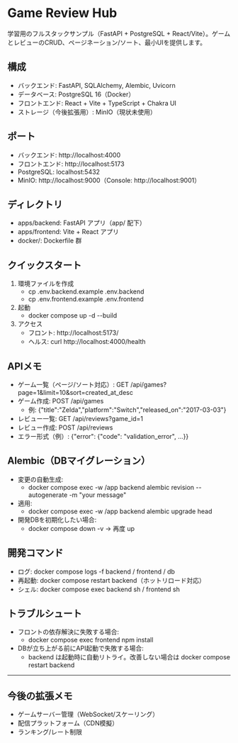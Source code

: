 # Game Review Hub

学習用のフルスタックサンプル（FastAPI + PostgreSQL + React/Vite）。ゲームとレビューのCRUD、ページネーション/ソート、最小UIを提供します。

## 構成
- バックエンド: FastAPI, SQLAlchemy, Alembic, Uvicorn
- データベース: PostgreSQL 16（Docker）
- フロントエンド: React + Vite + TypeScript + Chakra UI
- ストレージ（今後拡張用）: MinIO（現状未使用）

## ポート
- バックエンド: http://localhost:4000
- フロントエンド: http://localhost:5173
- PostgreSQL: localhost:5432
- MinIO: http://localhost:9000（Console: http://localhost:9001）

## ディレクトリ
- apps/backend: FastAPI アプリ（app/ 配下）
- apps/frontend: Vite + React アプリ
- docker/: Dockerfile 群

## クイックスタート
1. 環境ファイルを作成
   - cp .env.backend.example .env.backend
   - cp .env.frontend.example .env.frontend
2. 起動
   - docker compose up -d --build
3. アクセス
   - フロント: http://localhost:5173/
   - ヘルス: curl http://localhost:4000/health

## APIメモ
- ゲーム一覧（ページ/ソート対応）: GET /api/games?page=1&limit=10&sort=created_at_desc
- ゲーム作成: POST /api/games
  - 例: {"title":"Zelda","platform":"Switch","released_on":"2017-03-03"}
- レビュー一覧: GET /api/reviews?game_id=1
- レビュー作成: POST /api/reviews
- エラー形式（例）: {"error": {"code": "validation_error", ...}}

## Alembic（DBマイグレーション）
- 変更の自動生成:
  - docker compose exec -w /app backend alembic revision --autogenerate -m "your message"
- 適用:
  - docker compose exec -w /app backend alembic upgrade head
- 開発DBを初期化したい場合:
  - docker compose down -v → 再度 up

## 開発コマンド
- ログ: docker compose logs -f backend / frontend / db
- 再起動: docker compose restart backend（ホットリロード対応）
- シェル: docker compose exec backend sh / frontend sh

## トラブルシュート
- フロントの依存解決に失敗する場合:
  - docker compose exec frontend npm install
- DBが立ち上がる前にAPI起動で失敗する場合:
  - backend は起動時に自動リトライ。改善しない場合は docker compose restart backend

---

## 今後の拡張メモ
- ゲームサーバー管理（WebSocket/スケーリング）
- 配信プラットフォーム（CDN模擬）
- ランキング/レート制限
